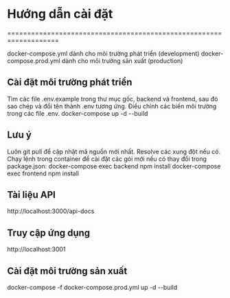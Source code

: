 # Hướng dẫn cài đặt
===================================================================

docker-compose.yml dành cho môi trường phát triển (development)
docker-compose.prod.yml dành cho môi trường sản xuất (production)

## Cài đặt môi trường phát triển
Tìm các file .env.example trong thư mục gốc, backend và frontend, sau đó sao chép và đổi tên thành .env tương ứng.
Điều chỉnh các biến môi trường trong các file .env.
docker-compose up -d --build

## Lưu ý
Luôn git pull để cập nhật mã nguồn mới nhất.
Resolve các xung đột nếu có.
Chạy lệnh trong container để cài đặt các gói mới nếu có thay đổi trong package.json:
docker-compose exec backend npm install
docker-compose exec frontend npm install

## Tài liệu API
http://localhost:3000/api-docs

## Truy cập ứng dụng
http://localhost:3001

## Cài đặt môi trường sản xuất
docker-compose -f docker-compose.prod.yml up -d --build

